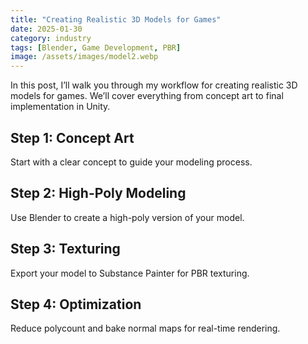 ```yaml
---
title: "Creating Realistic 3D Models for Games"
date: 2025-01-30
category: industry
tags: [Blender, Game Development, PBR]
image: /assets/images/model2.webp
---
```


In this post, I’ll walk you through my workflow for creating realistic 3D models for games. We’ll cover everything from concept art to final implementation in Unity.

## Step 1: Concept Art
Start with a clear concept to guide your modeling process.

## Step 2: High-Poly Modeling
Use Blender to create a high-poly version of your model.

## Step 3: Texturing
Export your model to Substance Painter for PBR texturing.

## Step 4: Optimization
Reduce polycount and bake normal maps for real-time rendering.
